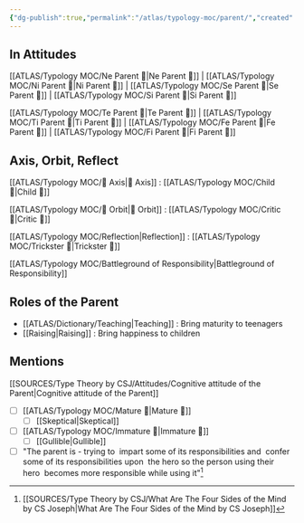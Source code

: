 ```yaml
---
{"dg-publish":true,"permalink":"/atlas/typology-moc/parent/","created":"","updated":"2023-03-09T10:20:08.886+01:00"}
---
```



## In Attitudes

[[ATLAS/Typology MOC/Ne Parent 🤨\|Ne Parent 🤨]] | [[ATLAS/Typology MOC/Ni Parent 🤨\|Ni Parent 🤨]] | [[ATLAS/Typology MOC/Se Parent 🤨\|Se Parent 🤨]] | [[ATLAS/Typology MOC/Si Parent 🤨\|Si Parent 🤨]]

[[ATLAS/Typology MOC/Te Parent 🤨\|Te Parent 🤨]] | [[ATLAS/Typology MOC/Ti Parent 🤨\|Ti Parent 🤨]] | [[ATLAS/Typology MOC/Fe Parent 🤨\|Fe Parent 🤨]] | [[ATLAS/Typology MOC/Fi Parent 🤨\|Fi Parent 🤨]]

## Axis, Orbit, Reflect

[[ATLAS/Typology MOC/🧲 Axis\|🧲 Axis]] : [[ATLAS/Typology MOC/Child 👼\|Child 👼]]

[[ATLAS/Typology MOC/🔄 Orbit\|🔄 Orbit]] : [[ATLAS/Typology MOC/Critic 🤔\|Critic 🤔]]

[[ATLAS/Typology MOC/Reflection\|Reflection]] : [[ATLAS/Typology MOC/Trickster 🤡\|Trickster 🤡]]

[[ATLAS/Typology MOC/Battleground of Responsibility\|Battleground of Responsibility]]

## Roles of the Parent

- [[ATLAS/Dictionary/Teaching\|Teaching]] : Bring maturity to teenagers
- [[Raising\|Raising]] : Bring happiness to children 

## Mentions

 [[SOURCES/Type Theory by CSJ/Attitudes/Cognitive attitude of the Parent\|Cognitive attitude of the Parent]] 
- [ ] [[ATLAS/Typology MOC/Mature 🐢\|Mature 🐢]]
	- [ ] [[Skeptical\|Skeptical]]
- [ ] [[ATLAS/Typology MOC/Immature 🐎\|Immature 🐎]]
	- [ ] [[Gullible\|Gullible]]
- [ ] "The parent is - trying to  impart some of its responsibilities and  confer some of its responsibilities upon  the hero so the person using their hero  becomes more responsible while using it"[^1]

[^1]: [[SOURCES/Type Theory by CSJ/What Are The Four Sides of the Mind by CS Joseph\|What Are The Four Sides of the Mind by CS Joseph]]